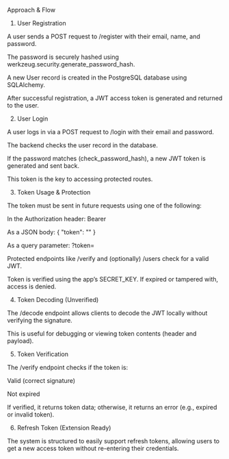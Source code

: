 Approach & Flow
1. User Registration

A user sends a POST request to /register with their email, name, and password.

The password is securely hashed using werkzeug.security.generate_password_hash.

A new User record is created in the PostgreSQL database using SQLAlchemy.

After successful registration, a JWT access token is generated and returned to the user.

2. User Login

A user logs in via a POST request to /login with their email and password.

The backend checks the user record in the database.

If the password matches (check_password_hash), a new JWT token is generated and sent back.

This token is the key to accessing protected routes.

3. Token Usage & Protection

The token must be sent in future requests using one of the following:

In the Authorization header: Bearer <token>

As a JSON body: { "token": "<token>" }

As a query parameter: ?token=<token>

Protected endpoints like /verify and (optionally) /users check for a valid JWT.

Token is verified using the app’s SECRET_KEY. If expired or tampered with, access is denied.

4. Token Decoding (Unverified)

The /decode endpoint allows clients to decode the JWT locally without verifying the signature.

This is useful for debugging or viewing token contents (header and payload).

5. Token Verification

The /verify endpoint checks if the token is:

Valid (correct signature)

Not expired

If verified, it returns token data; otherwise, it returns an error (e.g., expired or invalid token).

6. Refresh Token (Extension Ready)

The system is structured to easily support refresh tokens, allowing users to get a new access token without re-entering their credentials.
